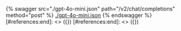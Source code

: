 [#references:start]: <> ({ "template": "openapi" })
[#references:start]: <> ({ "template": "openapi" })
{% swagger src="./gpt-4o-mini.json" path="/v2/chat/completions" method="post" %}
[./gpt-4o-mini.json](./gpt-4o-mini.json)
{% endswagger %}
[#references:end]: <> ({})
[#references:end]: <> ({})